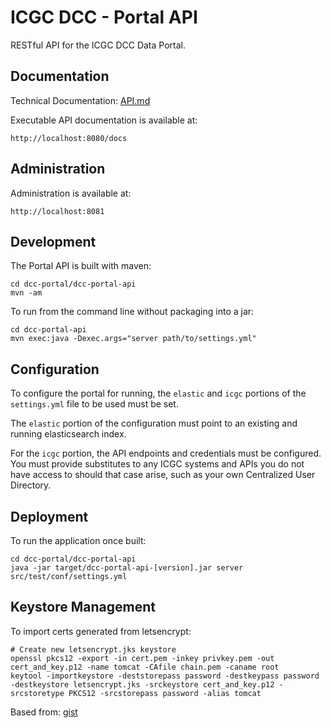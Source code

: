 # ICGC DCC - Portal API

RESTful API for the ICGC DCC Data Portal. 

## Documentation

Technical Documentation: [API.md](./API.md)

Executable API documentation is available at:

	http://localhost:8080/docs

## Administration

Administration is available at:

	http://localhost:8081
  
## Development

The Portal API is built with maven:

```shell
cd dcc-portal/dcc-portal-api
mvn -am
```

To run from the command line without packaging into a jar:

```shell
cd dcc-portal-api
mvn exec:java -Dexec.args="server path/to/settings.yml"
```

## Configuration

To configure the portal for running, the `elastic` and `icgc` portions of the `settings.yml` file
to be used must be set.

The `elastic` portion of the configuration must point to an existing and running elasticsearch index. 

For the `icgc` portion, the API endpoints and credentials must be configured. You must provide substitutes to any
ICGC systems and APIs you do not have access to should that case arise, such as your own Centralized User Directory. 

## Deployment

To run the application once built:

```shell
cd dcc-portal/dcc-portal-api
java -jar target/dcc-portal-api-[version].jar server src/test/conf/settings.yml
``` 
  
## Keystore Management

To import certs generated from letsencrypt:
 

```shell
# Create new letsencrypt.jks keystore
openssl pkcs12 -export -in cert.pem -inkey privkey.pem -out cert_and_key.p12 -name tomcat -CAfile chain.pem -caname root
keytool -importkeystore -deststorepass password -destkeypass password -destkeystore letsencrypt.jks -srckeystore cert_and_key.p12 -srcstoretype PKCS12 -srcstorepass password -alias tomcat
```
Based from: [gist](https://gist.github.com/mihkels/6e30e8e21acc68a55482#file-letsencrypt-sh-L9-L12)
